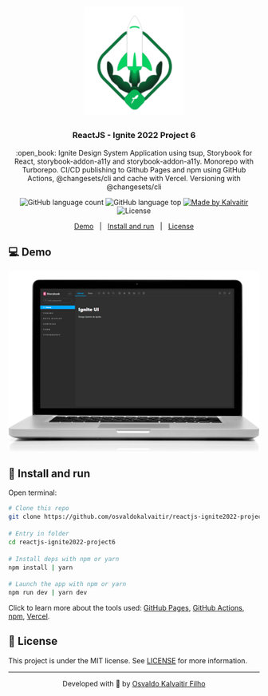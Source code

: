 <h1 align="center">
    <img src="/.github/assets/logo.svg"
    width="200px"
    alt="Logo" />
</h1>

<h3 align="center">
  ReactJS - Ignite 2022 Project 6
</h3>

<p align="center">
  :open_book: Ignite Design System Application using tsup, Storybook for React, storybook-addon-a11y and storybook-addon-a11y. Monorepo with Turborepo. CI/CD publishing to Github Pages and npm using GitHub Actions, @changesets/cli and cache with Vercel. Versioning with @changesets/cli

</p>

<p align="center">
  <img alt="GitHub language count" src="https://img.shields.io/github/languages/count/osvaldokalvaitir/reactjs-ignite2022-project6.svg?color=00A83A">

  <img alt="GitHub language top" src="https://img.shields.io/github/languages/top/osvaldokalvaitir/reactjs-ignite2022-project6.svg?color=00A83A">

  <a href="https://kalvaitir.com/">
    <img alt="Made by Kalvaitir" src="https://img.shields.io/badge/made%20by-Kalvaitir-00A83A">
  </a>

  <img alt="License" src="https://img.shields.io/badge/license-MIT-00A83A">
</p>

<p align="center">
  <a href="#computer-demo">Demo</a>&nbsp;&nbsp;&nbsp;|&nbsp;&nbsp;&nbsp;<a href="#wrench-install-and-run">Install and run</a>&nbsp;&nbsp;&nbsp;|&nbsp;&nbsp;&nbsp;<a href="#memo-license">License</a>
</p>

## :computer: Demo

<p align="center">
  <img src="/.github/assets/demo.gif" alt="Demo" />
</p>

## :wrench: Install and run

Open terminal:

```sh
# Clone this repo
git clone https://github.com/osvaldokalvaitir/reactjs-ignite2022-project6

# Entry in folder
cd reactjs-ignite2022-project6

# Install deps with npm or yarn
npm install | yarn

# Launch the app with npm or yarn
npm run dev | yarn dev
```

Click to learn more about the tools used: [GitHub Pages](https://github.com/osvaldokalvaitir/awesome/blob/main/src/websites-hosting/github-pages.md), [GitHub Actions](https://github.com/osvaldokalvaitir/awesome/blob/main/src/ci-cd/github-actions.md), [npm](https://github.com/osvaldokalvaitir/awesome/blob/main/src/runtime/nodejs/packages-managers/npm.md), [Vercel](https://github.com/osvaldokalvaitir/awesome/blob/main/src/paas/vercel.md).

## :memo: License

This project is under the MIT license. See [LICENSE](/LICENSE) for more information.

---

<p align="center">
Developed with 💚 by <a href="https://www.linkedin.com/in/osvaldokalvaitir">Osvaldo Kalvaitir Filho</a>
</p>
